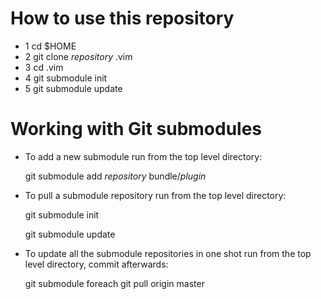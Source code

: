 # How to use this repository
* 1 cd $HOME
* 2 git clone *repository* .vim
* 3 cd .vim
* 4 git submodule init
* 5 git submodule update

# Working with Git submodules
* To add a new submodule run from the top level directory:

    git submodule add *repository* bundle/*plugin*

* To pull a submodule repository run from the top level directory:

    git submodule init
    
    git submodule update

* To update all the submodule repositories in one shot run from the top
  level directory, commit afterwards:

    git submodule foreach git pull origin master
